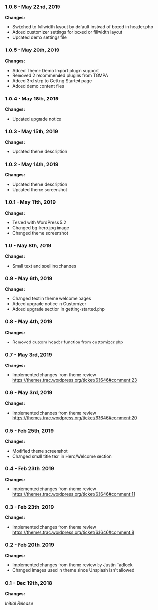 ### 1.0.6 - May 22nd, 2019

**Changes:**

- Switched to fullwidth layout by default instead of boxed in header.php
- Added customizer settings for boxed or fillwidth layout
- Updated demo settings file


### 1.0.5 - May 20th, 2019

**Changes:**

- Added Theme Demo Import plugin support
- Removed 2 recommended plugins from TGMPA
- Added 3rd step to Getting Started page
- Added demo content files


### 1.0.4 - May 18th, 2019

**Changes:**

- Updated upgrade notice


### 1.0.3 - May 15th, 2019

**Changes:**

- Updated theme description


### 1.0.2 - May 14th, 2019

**Changes:**

- Updated theme description
- Updated theme screenshot


### 1.0.1 - May 11th, 2019

**Changes:**

- Tested with WordPress 5.2
- Changed bg-hero.jpg image
- Changed theme screenshot


### 1.0 - May 8th, 2019

**Changes:**

- Small text and spelling changes


### 0.9 - May 6th, 2019

**Changes:**

- Changed text in theme welcome pages
- Added upgrade notice in Customizer
- Added upgrade section in getting-started.php


### 0.8 - May 4th, 2019

**Changes:**

- Removed custom header function from customizer.php


### 0.7 - May 3rd, 2019

**Changes:**

- Implemented changes from theme review https://themes.trac.wordpress.org/ticket/63646#comment:23


### 0.6 - May 3rd, 2019

**Changes:**

- Implemented changes from theme review https://themes.trac.wordpress.org/ticket/63646#comment:20


### 0.5 - Feb 25th, 2019

**Changes:**

- Modified theme screenshot
- Changed small title text in Hero/Welcome section


### 0.4 - Feb 23th, 2019

**Changes:**

- Implemented changes from theme review https://themes.trac.wordpress.org/ticket/63646#comment:11


### 0.3 - Feb 23th, 2019

**Changes:**

- Implemented changes from theme review https://themes.trac.wordpress.org/ticket/63646#comment:8


### 0.2 - Feb 20th, 2019

**Changes:**

- Implemented changes from theme review by Justin Tadlock
- Changed images used in theme since Unsplash isn't allowed


### 0.1 - Dec 19th, 2018

**Changes:**

*Initial Release*
